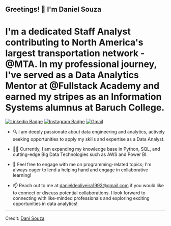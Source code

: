 ## Greetings! 👋 I'm Daniel Souza

# I'm a dedicated Staff Analyst contributing to North America's largest transportation network - @MTA. In my professional journey, I've served as a Data Analytics Mentor at @Fullstack Academy and earned my stripes as an Information Systems alumnus at Baruch College.

[![Linkedin Badge](https://img.shields.io/badge/-danisouza1993-blue?style=flat-square&logo=Linkedin&logoColor=white&link=https://www.linkedin.com/in/sanket-patil-b4134362/)](https://www.linkedin.com/in/danisouza1993/) 
[![Instagram Badge](https://img.shields.io/badge/-@_souza_93-D7008A?style=flat-square&labelColor=D7008A&logo=Instagram&logoColor=white&link=https://www.instagram.com/_souza_93/)](https://www.instagram.com/_souza_93/) 
[![Gmail](https://img.shields.io/badge/-Gmail-c14438?style=flat&logo=Gmail&logoColor=white)](mailto:danieldeoliveira1993@gmail.com)

- 🔍 I am deeply passionate about data engineering and analytics, actively seeking opportunities to apply my skills and expertise as a Data Analyst.

- 👨‍💻 Currently, I am expanding my knowledge base in Python, SQL, and cutting-edge Big Data Technologies such as AWS and Power BI.

- 💬 Feel free to engage with me on programming-related topics; I'm always eager to lend a helping hand and engage in collaborative learning!

- 📫 Reach out to me at danieldeoliveira1993@gmail.com if you would like to connect or discuss potential collaborations. I look forward to connecting with like-minded professionals and exploring exciting opportunities in data analytics!

____

Credit: [Dani Souza](https://github.com/dsouza14)
